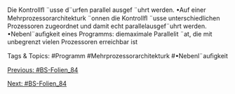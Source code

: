 Die Kontrollﬂ ¨usse d¨urfen parallel ausgef ¨uhrt werden.
•Auf einer Mehrprozessorarchitekturk ¨onnen die Kontrollﬂ ¨usse unterschiedlichen Prozessoren zugeordnet und
damit echt parallelausgef¨uhrt werden.
•Nebenl¨auﬁgkeit eines Programms:
diemaximale Parallelit ¨at, die mit unbegrenzt vielen Prozessoren erreichbar ist

   Tags & Topics:
   #Programm
   #Mehrprozessorarchitekturk
   #•Nebenl¨auﬁgkeit

[Previous: #BS-Folien_84](BS-Folien_84.md)

[Next: #BS-Folien_84](BS-Folien_84.md)